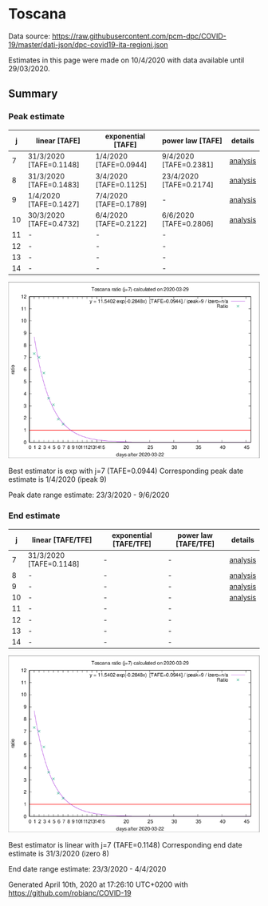 # Toscana


Data source: https://raw.githubusercontent.com/pcm-dpc/COVID-19/master/dati-json/dpc-covid19-ita-regioni.json

Estimates in this page were made on 10/4/2020 with data available until 29/03/2020.


## Summary 

### Peak estimate 
|j|linear [TAFE]|exponential [TAFE]|power law [TAFE]|details|
|---|----|-----------|---------|-------|
|7|31/3/2020 [TAFE=0.1148]|1/4/2020 [TAFE=0.0944]|9/4/2020 [TAFE=0.2381]|[analysis](COVID-19_toscana_j7_2020-03-29.md)|
|8|31/3/2020 [TAFE=0.1483]|3/4/2020 [TAFE=0.1125]|23/4/2020 [TAFE=0.2174]|[analysis](COVID-19_toscana_j8_2020-03-29.md)|
|9|1/4/2020 [TAFE=0.1427]|7/4/2020 [TAFE=0.1789]|-|[analysis](COVID-19_toscana_j9_2020-03-29.md)|
|10|30/3/2020 [TAFE=0.4732]|6/4/2020 [TAFE=0.2122]|6/6/2020 [TAFE=0.2806]|[analysis](COVID-19_toscana_j10_2020-03-29.md)|
|11|-|-|-||
|12|-|-|-||
|13|-|-|-||
|14|-|-|-||

![best peak estimate](COVID-19_toscana_j7_2020-03-29.png)

Best estimator is exp with j=7 (TAFE=0.0944)
Corresponding peak date estimate is 1/4/2020 (ipeak 9)


Peak date range estimate: 23/3/2020 - 9/6/2020

### End estimate 
|j|linear [TAFE/TFE]|exponential [TAFE/TFE]|power law [TAFE/TFE]|details|
|---|----|-----------|---------|-------|
|7|31/3/2020 [TAFE=0.1148]|-|-|[analysis](COVID-19_toscana_j7_2020-03-29.md)|
|8|-|-|-|[analysis](COVID-19_toscana_j8_2020-03-29.md)|
|9|-|-|-|[analysis](COVID-19_toscana_j9_2020-03-29.md)|
|10|-|-|-|[analysis](COVID-19_toscana_j10_2020-03-29.md)|
|11|-|-|-||
|12|-|-|-||
|13|-|-|-||
|14|-|-|-||

![best zero estimate](COVID-19_toscana_j7_2020-03-29.png)

Best estimator is linear with j=7 (TAFE=0.1148)
Corresponding end date estimate is 31/3/2020 (izero 8)


End date range estimate: 23/3/2020 - 4/4/2020

Generated April 10th, 2020 at 17:26:10 UTC+0200 with https://github.com/robianc/COVID-19
